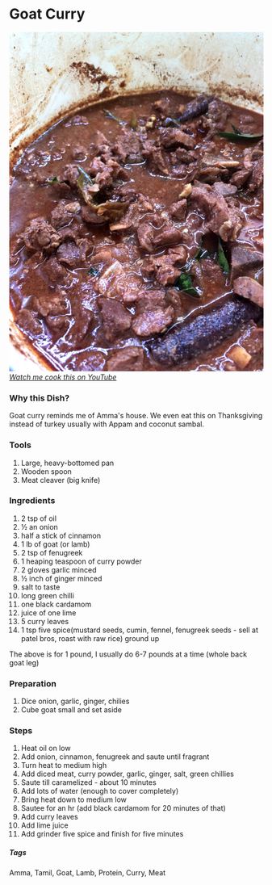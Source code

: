 # Goat Curry
![Goat curry](../images/goat-curry.jpg)
[*Watch me cook this on YouTube*](https://www.youtube.com/watch?v=ffsR1kS7oE8)

### Why this Dish?
Goat curry reminds me of Amma's house. We even eat this on Thanksgiving instead of turkey usually with Appam and coconut sambal.

### Tools
1. Large, heavy-bottomed pan
1. Wooden spoon
1. Meat cleaver (big knife)

### Ingredients
1. 2 tsp of oil
1. ½ an onion
1. half a stick of cinnamon
1. 1 lb of goat (or lamb)
1. 2 tsp of fenugreek
1. 1 heaping teaspoon of curry powder
1. 2 gloves garlic minced
1. ½ inch of ginger minced
1. salt to taste
1. long green chilli
1. one black cardamom
1. juice of one lime
1. 5 curry leaves
1. 1 tsp five spice(mustard seeds, cumin, fennel, fenugreek seeds - sell at patel bros, roast with raw rice) ground up

The above is for 1 pound, I usually do 6-7 pounds at a time (whole back goat leg)

### Preparation
1. Dice onion, garlic, ginger, chilies
2. Cube goat small and set aside

### Steps
1. Heat oil on low
1. Add onion, cinnamon, fenugreek and saute until fragrant
1. Turn heat to medium high
1. Add diced meat, curry powder, garlic, ginger, salt, green chillies
1. Saute till caramelized - about 10 minutes
1. Add lots of water (enough to cover completely)
1. Bring heat down to medium low
1. Sautee for an hr (add black cardamom for 20 minutes of that)
1. Add curry leaves
1. Add lime juice
1. Add grinder five spice and finish for five minutes

##### Tags
Amma, Tamil, Goat, Lamb, Protein, Curry, Meat